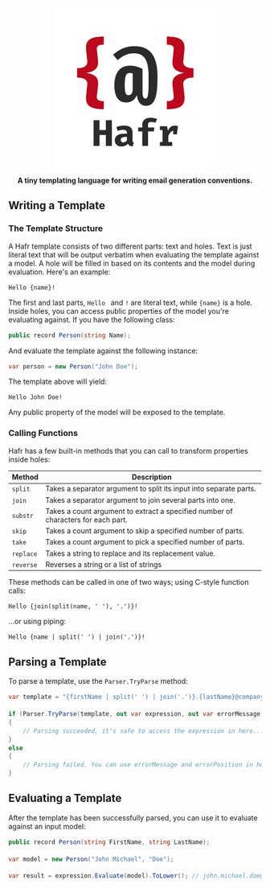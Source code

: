 <div align="center">
    <img src="logo.png" width="320" height="320">
    <p>
        <b>A tiny templating language for writing email generation conventions.</b>    
    </p>
</div>

## Writing a Template

### The Template Structure

A Hafr template consists of two different parts: text and holes.
Text is just literal text that will be output verbatim when evaluating the template against a model.
A hole will be filled in based on its contents and the model during evaluation. Here's an example:

```
Hello {name}!
```

The first and last parts, `Hello ` and `!` are literal text, while `{name}` is a hole.
Inside holes, you can access public properties of the model you're evaluating against. If you have the following class:

```csharp
public record Person(string Name);
```

And evaluate the template against the following instance:

```csharp
var person = new Person("John Doe");
```

The template above will yield:

```
Hello John Doe!
```

Any public property of the model will be exposed to the template.

### Calling Functions

Hafr has a few built-in methods that you can call to transform properties inside holes:

| Method    | Description                                                                       |
|-----------|-----------------------------------------------------------------------------------|
| `split`   | Takes a separator argument to split its input into separate parts.                |
| `join`    | Takes a separator argument to join several parts into one.                        |
| `substr`  | Takes a count argument to extract a specified number of characters for each part. |
| `skip`    | Takes a count argument to skip a specified number of parts.                       |
| `take`    | Takes a count argument to pick a specified number of parts.                       |
| `replace` | Takes a string to replace and its replacement value.                              |
| `reverse` | Reverses a string or a list of strings                                            |

These methods can be called in one of two ways; using C-style function calls:

```
Hello {join(split(name, ' '), '.')}!
```

...or using piping:

```
Hello {name | split(' ') | join('.')}!
```

## Parsing a Template

To parse a template, use the `Parser.TryParse` method:

```csharp
var template = "{firstName | split(' ') | join('.')}.{lastName}@company.com";

if (Parser.TryParse(template, out var expression, out var errorMessage, out var errorPosition))
{
    // Parsing succeeded, it's safe to access the expression in here...
}
else
{
    // Parsing failed. You can use errorMessage and errorPosition in here...
}
```

## Evaluating a Template

After the template has been successfully parsed, you can use it to evaluate against an input model:

```csharp
public record Person(string FirstName, string LastName);

var model = new Person("John Michael", "Doe");

var result = expression.Evaluate(model).ToLower(); // john.michael.doe@company.com 
```